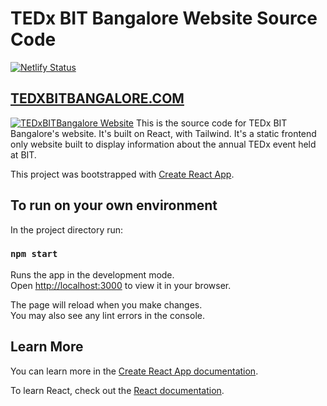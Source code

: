 # TEDx BIT Bangalore Website Source Code

[![Netlify Status](https://api.netlify.com/api/v1/badges/26028302-102b-43b4-a3ac-b6797200f2a8/deploy-status)](https://app.netlify.com/sites/tedxbitbangalore/deploys)

## [TEDXBITBANGALORE.COM](https://tedxbitbangalore.com)
[![TEDxBITBangalore Website](https://github.com/EffDuBois/Resources/blob/main/Images/tedx%20website.png?raw=true)](https://tedxbitbangalore.com)
This is the source code for TEDx BIT Bangalore's website. It's built on React, with Tailwind. It's a static frontend only website built to display information about the annual TEDx event held at BIT.

This project was bootstrapped with [Create React App](https://github.com/facebook/create-react-app).

## To run on your own environment 

In the project directory run:

### `npm start`

Runs the app in the development mode.\
Open [http://localhost:3000](http://localhost:3000) to view it in your browser.

The page will reload when you make changes.\
You may also see any lint errors in the console.

## Learn More

You can learn more in the [Create React App documentation](https://facebook.github.io/create-react-app/docs/getting-started).

To learn React, check out the [React documentation](https://reactjs.org/).
